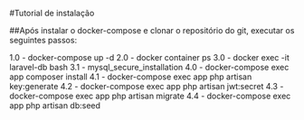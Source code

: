 #Tutorial de instalação

##Após instalar o docker-compose e clonar o repositório do git, executar os seguintes passos:

1.0 - docker-compose up -d
2.0 - docker container ps
3.0 - docker exec -it laravel-db bash
3.1 - mysql_secure_installation
4.0 - docker-compose exec app composer install
4.1 - docker-compose exec app php artisan key:generate
4.2 - docker-compose exec app php artisan jwt:secret
4.3 - docker-compose exec app php artisan migrate
4.4 - docker-compose exec app php artisan db:seed